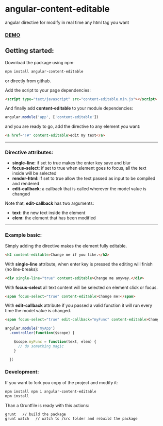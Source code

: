 # angular-content-editable
angular directive for modify in real time any html tag you want

### [DEMO](http://www.codekraft.it/demos/angular-content-editable/)

## Getting started:
Download the package using npm:
```bash
npm install angular-content-editable
```
or directly from github.

Add the script to your page dependencies:
```html
<script type="text/javascript" src="content-editable.min.js"></script>
```
And finally add __content-editable__ to your module dependencies:
```javascript
angular.module('app', ['content-editable'])
```
and you are ready to go, add the directive to any element you want:
```html
<a href="!#" content-editable>edit my text</a>
```
---
### Directive attributes:
  * __single-line__: if set to true makes the enter key save and blur
  * __focus-select__: if set to true when element goes to focus, all the text inside will be selected
  * __render-html__: if set to true allow the text passed as input to be compiled and rendered
  * __edit-callback__: a callback that is called wherever the model value is changed

Note that, __edit-callback__ has two arguments:
 * __text__: the new text inside the element
 * __elem__: the element that has been modified

---
### Example basic:
Simply adding the directive makes the element fully editable.
```html
<h2 content-editable>Change me if you like.</h2>
```
With __single-line__ attribute, when enter key is pressed the editing will finish (no line-breaks):
```html
<div single-line="true" content-editable>Change me anyway.</div>
```

With __focus-select__ all text content will be selected on element click or focus.
```html
<span focus-select="true" content-editable>Change me!</span>
```
With __edit-callback__ attribute if you passed a valid function it will run every time the model value is changed.
```html
<span focus-select="true" edit-callback="myFunc" content-editable>Change me!</span>
```
```javascript
angular.module('myApp')
  .controller(function($scope) {

    $scope.myFunc = function(text, elem) {
      // do something magic
    }

  })
```

### Development:
If you want to fork you copy of the project and modify it:
```bash
npm install npm i angular-content-editable
npm install
```
Than a Gruntfile is ready with this actions:
```bash
grunt   // build the package
grunt watch   // watch to /src folder and rebuild the package
```
